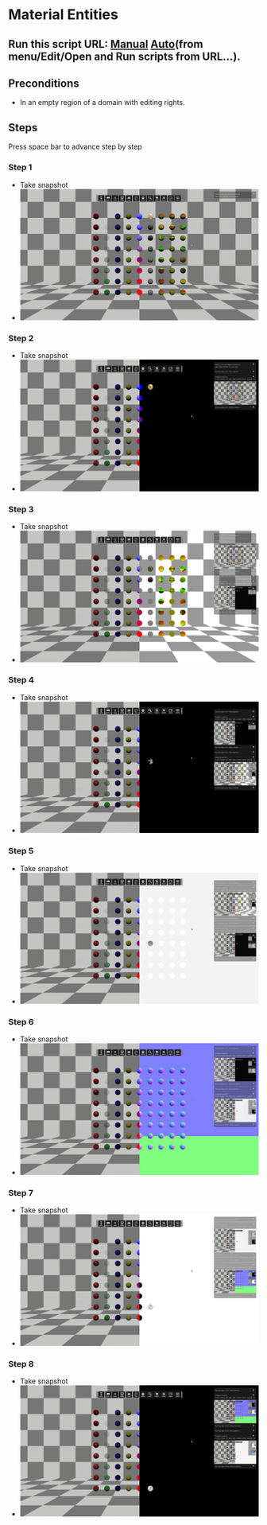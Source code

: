 # Material Entities
## Run this script URL: [Manual](./test.js?raw=true)   [Auto](./testAuto.js?raw=true)(from menu/Edit/Open and Run scripts from URL...).

## Preconditions
- In an empty region of a domain with editing rights.

## Steps
Press space bar to advance step by step

### Step 1
- Take snapshot
- ![](./ExpectedImage_00000.png)
### Step 2
- Take snapshot
- ![](./ExpectedImage_00001.png)
### Step 3
- Take snapshot
- ![](./ExpectedImage_00002.png)
### Step 4
- Take snapshot
- ![](./ExpectedImage_00003.png)
### Step 5
- Take snapshot
- ![](./ExpectedImage_00004.png)
### Step 6
- Take snapshot
- ![](./ExpectedImage_00005.png)
### Step 7
- Take snapshot
- ![](./ExpectedImage_00006.png)
### Step 8
- Take snapshot
- ![](./ExpectedImage_00007.png)
